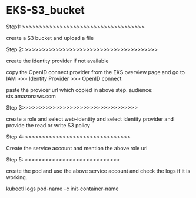 # EKS-S3_bucket

Step1: >>>>>>>>>>>>>>>>>>>>>>>>>>>>>>>>>>>>

create a S3 bucket and upload a file


Step 2: >>>>>>>>>>>>>>>>>>>>>>>>>>>>>>>>>>>>>>>

create the identity provider if not available

copy the OpenID connect provider from the EKS overview page and go to IAM >>> Identity Provider >>> OpenID connect

paste the provicer url which copied in above step.
audience: sts.amazonaws.com

Step 3>>>>>>>>>>>>>>>>>>>>>>>>>>>>>>>>>>

create a role and select web-identity and select identity provider 
and provide the read or write S3 policy

Step 4: >>>>>>>>>>>>>>>>>>>>>>>>>>>>>>>

Create the service account and mention the above role url 

Step 5: >>>>>>>>>>>>>>>>>>>>>>>>>>>>

create the pod and use the above service account and check the logs if it is working.

kubectl logs pod-name -c init-container-name


